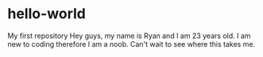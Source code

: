 # hello-world
My first repository
Hey guys, my name is Ryan and I am 23 years old.
I am new to coding therefore I am a noob. Can't wait to see where this takes me.
